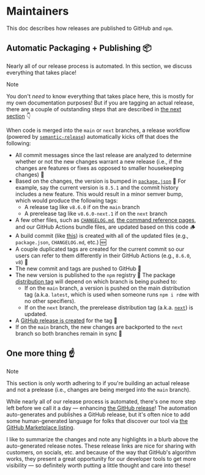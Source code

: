 # Maintainers

This doc describes how releases are published to GitHub and `npm`.

## Automatic Packaging + Publishing 📦

Nearly all of our release process is automated. In this section, we discuss everything that takes place!

> [!NOTE]
> You don't _need_ to know everything that takes place here, this is mostly for my own documentation purposes! But if you are tagging an actual release, there are a couple of outstanding steps that are described in [the next section](#one-more-thing-☝️) 👇

When code is merged into the `main` or `next` branches, a release workflow (powered by [`semantic-release`](https://github.com/semantic-release/semantic-release)) automatically kicks off that does the following:

- All commit messages since the last release are analyzed to determine whether or not the new changes warrant a new release (i.e., if the changes are features or fixes as opposed to smaller housekeeping changes) 🧐
- Based on the changes, the version is bumped in [`package.json`](./package.json) 🥊 For example, say the current version is `8.5.1` and the commit history includes a new feature. This would result in a minor semver bump, which would produce the following tags:
  - A release tag like `v8.6.0` if on the `main` branch
  - A prerelease tag like `v8.6.0-next.1` if on the `next` branch
- A few other files, such as [`CHANGELOG.md`](./CHANGELOG.md), [the command reference pages](./documentation/commands), and our GitHub Actions bundle files, are updated based on this code 🪵
- A build commit (like [this](https://github.com/readmeio/rdme/commit/533a2db50b39c3b6130b3af07bebaed38218db4c)) is created with all of the updated files (e.g., `package.json`, `CHANGELOG.md`, etc.) 🆕
- A couple duplicated tags are created for the current commit so our users can refer to them differently in their GitHub Actions (e.g., `8.6.0`, `v8`) 🔖
- The new commit and tags are pushed to GitHub 📌
- The new version is published to the `npm` registry 🚀 The package [distribution tag](https://docs.npmjs.com/adding-dist-tags-to-packages) will depend on which branch is being pushed to:
  - If on the `main` branch, a version is pushed on the main distribution tag (a.k.a. `latest`, which is used when someone runs `npm i rdme` with no other specifiers).
  - If on the `next` branch, the prerelease distribution tag (a.k.a. [`next`](https://www.npmjs.com/package/rdme/v/next)) is updated.
- A [GitHub release is created](https://docs.github.com/en/repositories/releasing-projects-on-github/managing-releases-in-a-repository#creating-a-release) for the tag 🐙
- If on the `main` branch, the new changes are backported to the `next` branch so both branches remain in sync 🔄

## One more thing ☝️

> [!NOTE]
> This section is only worth adhering to if you're building an actual release and not a prelease (i.e., changes are being merged into the `main` branch).

While nearly all of our release process is automated, there's one more step left before we call it a day — enhancing [the GitHub release](https://github.com/readmeio/rdme/releases)! The automation auto-generates and publishes a GitHub release, but it's often nice to add some human-generated language for folks that discover our tool via [the GitHub Marketplace listing](https://github.com/marketplace/actions/rdme-sync-to-readme).

I like to summarize the changes and note any highlights in a blurb above the auto-generated release notes. These release links are nice for sharing with customers, on socials, etc. and because of the way that GitHub's algorithm works, they present a great opportunity for our developer tools to get more visibility — so definitely worth putting a little thought and care into these!

